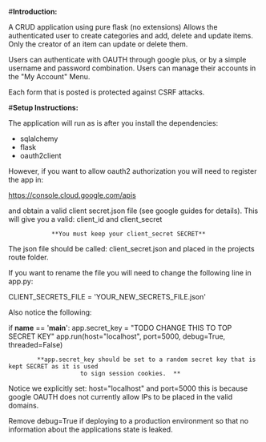 

#**Introduction:**

A CRUD application using pure flask (no extensions)
Allows the authenticated user to create categories and add, delete and update items.
Only the creator of an item can update or delete them.

Users can authenticate with OAUTH through google plus, or by a simple username and password combination.
Users can manage their accounts in the "My Account" Menu.

Each form that is posted is protected against CSRF attacks.


#**Setup Instructions:**

The application will run as is after you install the dependencies:

- sqlalchemy
- flask
- oauth2client

However, if you want to allow oauth2 authorization you will need to register the app
in:

https://console.cloud.google.com/apis

and obtain a valid client secret.json file (see google guides for details).
This will give you a valid: client_id and client_secret

                **You must keep your client_secret SECRET**


The json file should be called: client_secret.json and placed in the projects route folder.

If you want to rename the file you will need to change the following line in app.py:

CLIENT_SECRETS_FILE = 'YOUR_NEW_SECRETS_FILE.json'


Also notice the following:


if __name__ == '__main__':
    app.secret_key = "TODO CHANGE THIS TO TOP SECRET KEY"
    app.run(host="localhost", port=5000, debug=True, threaded=False)

            **app.secret_key should be set to a random secret key that is kept SECRET as it is used
                        to sign session cookies.  **

Notice we explicitly set: host="localhost" and port=5000 this is because google OAUTH does
not currently allow IPs to be placed in the valid domains.

Remove debug=True if deploying to a production environment so that no information about the
applications state is leaked.
